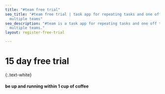 ```yaml
---
title: "#team free trial"
seo_title: "#team free trial | task app for repeating tasks and one off tasks across
  multiple teams"
seo_description: "#team is a task app for repeating tasks and one off tasks across
  multiple teams."
layout: register-free-trial

---
```

# 15 day free trial

{:.text-white}

#### be up and running within 1 cup of coffee
